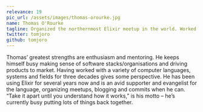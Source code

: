 ```yaml
---
relevance: 19
pic_url: /assets/images/thomas-orourke.jpg
name: Thomas O'Rourke
tagline: Organized the northernmost Elixir meetup in the world. Worked on Media Player 1.0 at Microsoft - making computers do more than beep-beep.
twitter: tomjoro
github: tomjoro
---
```

<p>Thomas’ greatest strengths are enthusiasm and mentoring. He keeps himself busy making sense of software stacks/organisations and driving products to market. Having worked with a variety of computer languages, systems and fields for three decades gives some perspective. He has been using Elixir for several years now and is an avid supporter and evangelist for the language,  organizing meetups, blogging and commits when he can. “Take it apart until you understand how it works,” is his motto – he’s currently busy putting lots of things back together. </p>
